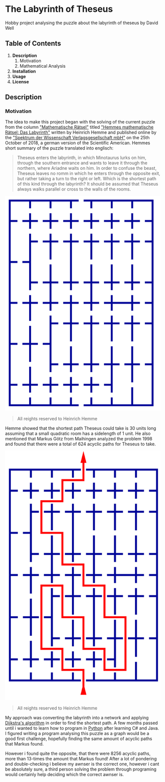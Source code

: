 # The Labyrinth of Theseus

Hobby project analysing the puzzle about the labyrinth of theseus by David Well
## Table of Contents
1. **Description**
   1. Motivation   
   1. Mathematical Analysis
1. **Installation**
1. **Usage**
1. **License**
## Description
### Motivation
The idea to make this project began with the solving of the current puzzle from the column ["Mathematische Rätsel"](https://www.spektrum.de/raetsel/) titled ["Hemmes mathematische Rätsel: Das Labyrinth"](https://www.spektrum.de/raetsel/das-labyrinth/1577642) written by Heinrich Hemme and published online by the ["Spektrum der Wissenschaft Verlagsgesellschaft mbH"](https://www.spektrumverlag.de/impressum/) on the 25th October of 2018, a german version of the Scientific American.
Hemmes short summary of the puzzle translated into englisch:

> Theseus enters the labyrinth, in which Minotaurus lurks on him, through the 
> southern entrance and wants to leave it through the northern, where Ariadne waits
> on him. In order to confuse the beast, Theseus leaves no romm in which he enters 
> through the opposite exit, but rather taking a turn to the right or left. Which is
> the shortest path of this kind through the labyrinth? It should be assumed that 
> Theseus always walks parallel or cross to the walls of the rooms.

![Image of the labyrinth](/LabyrinthOfTheseus/resources/labyrinth.png)

> All reights reserved to Heinrich Hemme

Hemme showed that the shortest path Theseus could take is 30 units long assuming that a small quadratic room has a sidelength of 1 unit. He also mentioned that Markus Götz from Maihingen analyzed the problem 1998 and found that there were a total of 624 acyclic paths for Theseus to take.

![Image of shortest path in labyrinth](/LabyrinthOfTheseus/resources/shortestPath.png)

> All reights reserved to Heinrich Hemme

My approach was converting the labyrinth into a network and applying [Dijkstra's algorithm](https://en.wikipedia.org/wiki/Dijkstra%27s_algorithm) in order to find the shortest path. A few months passed until i wanted to learn how to program in [Python](https://en.wikipedia.org/wiki/Python_(programming_language)) after learning C# and Java. I figured writing a program analysing this puzzle as a graph would be a good first challenge, hopefully finding the same amount of acyclic paths that Markus found.

However i found quite the opposite, that there were 8256 acyclic paths, more than 13-times the amount that Markus found! After a lot of pondering and double-checking i believe my awnser is the correct one, however i cant be absolutely sure, a third person solving the problem through programing would certainly help deciding which the correct awnser is.
